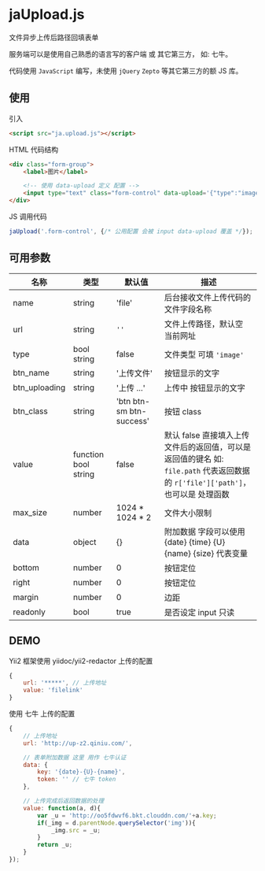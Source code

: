 
# jaUpload.js

文件异步上传后路径回填表单

服务端可以是使用自己熟悉的语言写的客户端 或 其它第三方， 如: 七牛。

代码使用 `JavaScript` 编写，未使用 `jQuery` `Zepto` 等其它第三方的额 JS 库。



## 使用

引入

```html
<script src="ja.upload.js"></script>
````


HTML 代码结构

```html
<div class="form-group">
	<label>图片</label>

	<!-- 使用 data-upload 定义 配置 -->
	<input type="text" class="form-control" data-upload='{"type":"image"}'/>
</div>
````

JS 调用代码

```js
jaUpload('.form-control', {/* 公用配置 会被 input data-upload 覆盖 */});
```


## 可用参数

| 名称 | 类型 | 默认值 | 描述
| ---- | ---- | ------ | ----
| name | string | 'file' | 后台接收文件上传代码的 文件字段名称
| url |  string | `''` | 文件上传路径，默认空 当前网址
| type | bool string | false | 文件类型 可填 `'image'`
| btn_name | string | '上传文件' | 按钮显示的文字
| btn_uploading | string | '上传 ...' | 上传中 按钮显示的文字
| btn_class | string | 'btn btn-sm btn-success' | 按钮 class
| value | function bool string | false | 默认 false 直接填入上传文件后的返回值，可以是 返回值的键名 如: `file.path` 代表返回数据的 `r['file']['path']`，也可以是 处理函数
| max_size | number | 1024 * 1024 * 2 | 文件大小限制
| data | object | {} | 附加数据  字段可以使用 {date} {time} {U} {name} {size} 代表变量
| bottom | number | 0 | 按钮定位
| right | number | 0 | 按钮定位
| margin | number | 0 | 边距
| readonly | bool | true | 是否设定 input 只读




## DEMO


Yii2 框架使用 yiidoc/yii2-redactor 上传的配置

```js
{
	url: '*****', // 上传地址
	value: 'filelink'
}
```



使用 七牛 上传的配置

```js
{
	// 上传地址
	url: 'http://up-z2.qiniu.com/',

	// 表单附加数据 这里 用作 七牛认证
	data: {
		key: '{date}-{U}-{name}',
		token: '' // 七牛 token
	},

	// 上传完成后返回数据的处理
	value: function(a, d){
		var _u = 'http://oo5fdwvf6.bkt.clouddn.com/'+a.key;
		if(_img = d.parentNode.querySelector('img')){
			_img.src = _u;
		}
		return _u;
	}
});
```

